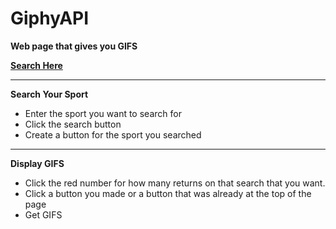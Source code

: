 # GiphyAPI
**Web page that gives you GIFS**

**[Search Here](https://kbub27.github.io/GiphyAPI/)**

---

**Search Your Sport**
* Enter the sport you want to search for 
* Click the search button
* Create a button for the sport you searched

---

**Display GIFS**
* Click the red number for how many returns on that search that you want.
* Click a button you made or a button that was already at the top of the page
* Get GIFS
